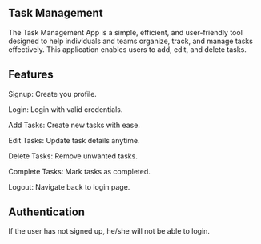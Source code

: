 Task Management
-------------------
The Task Management App is a simple, efficient, and user-friendly tool designed to help individuals and teams organize, track, and manage tasks effectively. This application enables users to add, edit, and delete tasks.

Features
---------------------
Signup: Create you profile.

Login: Login with valid credentials.

Add Tasks: Create new tasks with ease.

Edit Tasks: Update task details anytime.

Delete Tasks: Remove unwanted tasks.

Complete Tasks: Mark tasks as completed.

Logout: Navigate back to login page.

Authentication
----------------------
If the user has not signed up, he/she will not be able to login.

